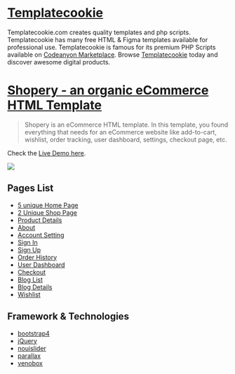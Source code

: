 # [Templatecookie](https://templatecookie.com)
Templatecookie.com creates quality templates and php scripts. Templatecookie has many free HTML & Figma templates available for professional use. Templatecookie is famous for its premium PHP Scripts available on [Codeanyon Marketplace](https://codecanyon.net/user/templatecookie). Browse [Templatecookie](https://templatecookie.com) today and discover awesome digital products.

# [Shopery - an organic eCommerce HTML Template](https://www.templatecookie.com/demo/shopery-an-organic-ecommerce-free-html-template)

> Shopery is an eCommerce HTML template. In this template, you found everything that needs for an eCommerce website like add-to-cart, wishlist, order tracking, user dashboard, settings, checkout page, etc.

Check the [Live Demo here](https://shopery.netlify.app/).

![](preview.png)

## Pages List
- [5 unique Home Page](https://shopery.netlify.app/#preview)
- [2 Unique Shop Page](https://shopery.netlify.app/main/shop-01)
- [Product Details](https://shopery.netlify.app/main/product-details)
- [About](https://shopery.netlify.app/main/about)
- [Account Setting](https://shopery.netlify.app/main/account-setting)
- [Sign In](https://shopery.netlify.app/main/sign-in)
- [Sign Up](https://shopery.netlify.app/main/create-account)
- [Order History](https://shopery.netlify.app/main/order-history)
- [User Dashboard](https://shopery.netlify.app/main/user-dashboard)
- [Checkout](https://shopery.netlify.app/main/checkout)
- [Blog List](https://shopery.netlify.app/main/blog-list)
- [Blog Details](https://shopery.netlify.app/main/single-blog)
- [Wishlist](https://shopery.netlify.app/main/wishlist)

  
## Framework & Technologies
- [bootstrap4](https://getbootstrap.com/docs/4.0/getting-started/introduction/)
- [jQuery](https://jquery.com/)
- [nouislider](https://refreshless.com/nouislider/)
- [parallax](https://matthew.wagerfield.com/parallax/)
- [venobox](https://github.com/nicolafranchini/VenoBox)



